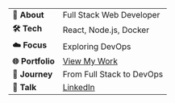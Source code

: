 <div align="center">

|              |                               |
|--------------|-------------------------------|
| **👋 About** | Full Stack Web Developer     |
| **🛠️ Tech** | React, Node.js, Docker        |
| **☁️ Focus** | Exploring DevOps              |
| **🌐 Portfolio** | [View My Work](https://ahsan-abc.web.app/) |
| **🌱 Journey** | From Full Stack to DevOps   |
| **💬 Talk**  | [LinkedIn](https://www.linkedin.com/in/ahsan-abc/)               |

</div>




